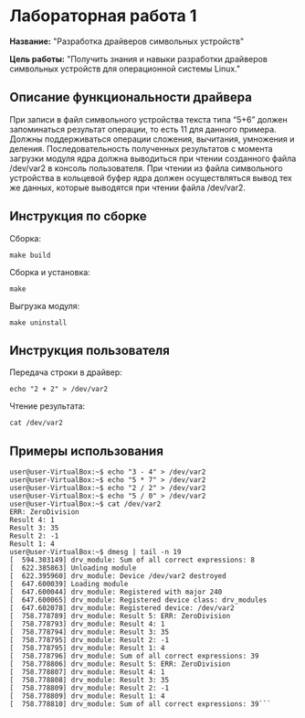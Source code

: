 # Лабораторная работа 1

**Название:** "Разработка драйверов символьных устройств"

**Цель работы:** "Получить знания и навыки разработки драйверов символьных устройств для операционной системы Linux."

## Описание функциональности драйвера

При записи в файл символьного устройства текста типа “5+6” должен запоминаться результат операции, то есть 11 для
данного примера. Должны поддерживаться операции сложения, вычитания, умножения и деления. Последовательность полученных
результатов с момента загрузки модуля ядра должна выводиться при чтении созданного файла /dev/var2 в консоль
пользователя. При чтении из файла символьного устройства в кольцевой буфер ядра должен осуществляться вывод тех же
данных, которые выводятся при чтении файла /dev/var2.

## Инструкция по сборке

Сборка:

`make build`

Сборка и установка:

`make`

Выгрузка модуля:

`make uninstall`

## Инструкция пользователя

Передача строки в драйвер:

`echo "2 + 2" > /dev/var2`

Чтение результата:

`cat /dev/var2`

## Примеры использования

```user@user-VirtualBox:~$ echo "2 + 2" > /dev/var2
user@user-VirtualBox:~$ echo "3 - 4" > /dev/var2
user@user-VirtualBox:~$ echo "5 * 7" > /dev/var2
user@user-VirtualBox:~$ echo "2 / 2" > /dev/var2
user@user-VirtualBox:~$ echo "5 / 0" > /dev/var2
user@user-VirtualBox:~$ cat /dev/var2
ERR: ZeroDivision
Result 4: 1
Result 3: 35
Result 2: -1
Result 1: 4
user@user-VirtualBox:~$ dmesg | tail -n 19
[  594.303149] drv_module: Sum of all correct expressions: 8
[  622.385863] Unloading module
[  622.395960] drv_module: Device /dev/var2 destroyed
[  647.600039] Loading module
[  647.600044] drv_module: Registered with major 240
[  647.600065] drv_module: Registered device class: drv_modules
[  647.602078] drv_module: Registered device: /dev/var2
[  758.778789] drv_module: Result 5: ERR: ZeroDivision
[  758.778793] drv_module: Result 4: 1
[  758.778794] drv_module: Result 3: 35
[  758.778795] drv_module: Result 2: -1
[  758.778795] drv_module: Result 1: 4
[  758.778796] drv_module: Sum of all correct expressions: 39
[  758.778806] drv_module: Result 5: ERR: ZeroDivision
[  758.778807] drv_module: Result 4: 1
[  758.778808] drv_module: Result 3: 35
[  758.778809] drv_module: Result 2: -1
[  758.778809] drv_module: Result 1: 4
[  758.778810] drv_module: Sum of all correct expressions: 39```

